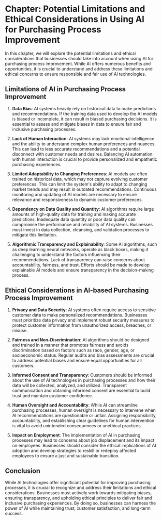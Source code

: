 Chapter: Potential Limitations and Ethical Considerations in Using AI for Purchasing Process Improvement
========================================================================================================

In this chapter, we will explore the potential limitations and ethical considerations that businesses should take into account when using AI for purchasing process improvement. While AI offers numerous benefits and opportunities, it is crucial to understand and address these limitations and ethical concerns to ensure responsible and fair use of AI technologies.

Limitations of AI in Purchasing Process Improvement
---------------------------------------------------

1. **Data Bias**: AI systems heavily rely on historical data to make predictions and recommendations. If the training data used to develop the AI models is biased or incomplete, it can result in biased purchasing decisions. It is essential to assess and mitigate biases in data to ensure fair and inclusive purchasing processes.

2. **Lack of Human Interaction**: AI systems may lack emotional intelligence and the ability to understand complex human preferences and nuances. This can lead to less accurate recommendations and a potential disconnect with customer needs and desires. Balancing AI automation with human interaction is crucial to provide personalized and empathetic purchasing experiences.

3. **Limited Adaptability to Changing Preferences**: AI models are often trained on historical data, which may not capture evolving customer preferences. This can limit the system's ability to adapt to changing market trends and may result in outdated recommendations. Continuous monitoring and updating of AI models are necessary to ensure relevance and responsiveness to dynamic customer preferences.

4. **Dependency on Data Quality and Quantity**: AI algorithms require large amounts of high-quality data for training and making accurate predictions. Inadequate data quantity or poor data quality can compromise the performance and reliability of AI systems. Businesses must invest in data collection, cleansing, and validation processes to mitigate this limitation.

5. **Algorithmic Transparency and Explainability**: Some AI algorithms, such as deep learning neural networks, operate as black boxes, making it challenging to understand the factors influencing their recommendations. Lack of transparency can raise concerns about accountability, fairness, and trust. Efforts should be made to develop explainable AI models and ensure transparency in the decision-making process.

Ethical Considerations in AI-based Purchasing Process Improvement
-----------------------------------------------------------------

1. **Privacy and Data Security**: AI systems often require access to sensitive customer data to make personalized recommendations. Businesses must prioritize data privacy and implement robust security measures to protect customer information from unauthorized access, breaches, or misuse.

2. **Fairness and Non-Discrimination**: AI algorithms should be designed and trained in a manner that promotes fairness and avoids discrimination based on factors such as race, gender, age, or socioeconomic status. Regular audits and bias assessments are crucial to address potential biases and ensure equal opportunities for all customers.

3. **Informed Consent and Transparency**: Customers should be informed about the use of AI technologies in purchasing processes and how their data will be collected, analyzed, and utilized. Transparent communication and obtaining informed consent are essential to build trust and maintain customer confidence.

4. **Human Oversight and Accountability**: While AI can streamline purchasing processes, human oversight is necessary to intervene when AI recommendations are questionable or unfair. Assigning responsibility, accountability, and establishing clear guidelines for human intervention is vital to avoid unintended consequences or unethical practices.

5. **Impact on Employment**: The implementation of AI in purchasing processes may lead to concerns about job displacement and its impact on employees. Businesses should consider the ethical implications of AI adoption and develop strategies to reskill or redeploy affected employees to ensure a just and sustainable transition.

Conclusion
----------

While AI technologies offer significant potential for improving purchasing processes, it is crucial to recognize and address their limitations and ethical considerations. Businesses must actively work towards mitigating biases, ensuring transparency, and upholding ethical principles to deliver fair and inclusive purchasing experiences. By doing so, businesses can harness the power of AI while maintaining trust, customer satisfaction, and long-term success.
